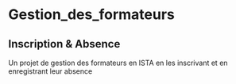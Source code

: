 # Gestion_des_formateurs
## Inscription & Absence
Un projet de gestion des formateurs en ISTA en les inscrivant et en enregistrant leur absence
